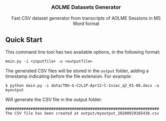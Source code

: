 <h3 align="center">AOLME Datasets Generator</h3>
<p align="center">
  Fast CSV dataset generator from transcripts of AOLME Sessions in MS Word format
</p>

## Quick Start

This command line tool has two available options, in the following format:

<pre><code>main.py -i &lt;inputfile> -o &lt;outputfile>
</code></pre>

The generated CSV files will be stored in the <code>output</code> folder, adding a timestamp indicating before the file extension. For example:

<pre><code>$ python main.py -i data/TNS-G-C2L1P-Apr12-C-Issac_q2_01-06.docx -o myoutput</code></pre>

Will generate the CSV file in the output folder:

<pre><code>###################################################################
The CSV file has been created at output/myoutput_20200929165438.csv</code></pre>


